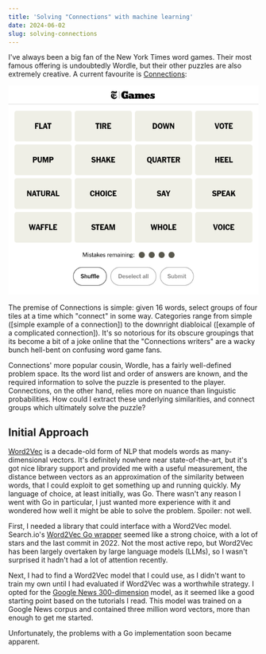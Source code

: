```yaml
---
title: 'Solving "Connections" with machine learning'
date: 2024-06-02
slug: solving-connections
---
```


I've always been a big fan of the New York Times word games. Their most famous offering is undoubtedly Wordle, but their other puzzles are also extremely creative. A current favourite is [Connections](https://www.nytimes.com/games/connections):

![A Game Of Connections](../../images/connections.png)

The premise of Connections is simple: given 16 words, select groups of four tiles at a time which "connect" in some way. Categories range from simple ([simple example of a connection]) to the downright diabloical ([example of a complicated connection]). It's so notorious for its obscure groupings that its become a bit of a joke online that the "Connections writers" are a wacky bunch hell-bent on confusing word game fans.

Connections' more popular cousin, Wordle, has a fairly well-defined problem space. Its the word list and order of answers are known, and the required information to solve the puzzle is presented to the player. Connections, on the other hand, relies more on nuance than linguistic probabilities. How could I extract these underlying similarities, and connect groups which ultimately solve the puzzle?

## Initial Approach

[Word2Vec](https://en.wikipedia.org/wiki/Word2vec) is a decade-old form of NLP that models words as many-dimensional vectors. It's definitely nowhere near state-of-the-art, but it's got nice library support and provided me with a useful measurement, the distance between vectors as an approximation of the similarity between words, that I could exploit to get something up and running quickly. My language of choice, at least initially, was Go. There wasn't any reason I went with Go in particular, I just wanted more experience with it and wondered how well it might be able to solve the problem. Spoiler: not well.

First, I needed a library that could interface with a Word2Vec model. Search.io's [Word2Vec Go wrapper](https://github.com/sajari/word2vec) seemed like a strong choice, with a lot of stars and the last commit in 2022. Not the most active repo, but Word2Vec has been largely overtaken by large language models (LLMs), so I wasn't surprised it hadn't had a lot of attention recently.

Next, I had to find a Word2Vec model that I could use, as I didn't want to train my own until I had evaluated if Word2Vec was a worthwhile strategy. I opted for the [Google News 300-dimension](https://drive.google.com/file/d/0B7XkCwpI5KDYNlNUTTlSS21pQmM/) model, as it seemed like a good starting point based on the tutorials I read. This model was trained on a Google News corpus and contained three million word vectors, more than enough to get me started.

Unfortunately, the problems with a Go implementation soon became apparent.
